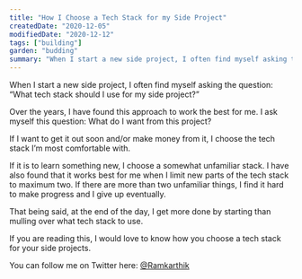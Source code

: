 ```yaml
---
title: "How I Choose a Tech Stack for my Side Project"
createdDate: "2020-12-05"
modifiedDate: "2020-12-12"
tags: ["building"]
garden: "budding"
summary: "When I start a new side project, I often find myself asking the question - What tech stack should I use for my side project?"
---
```


When I start a new side project, I often find myself asking the question: “What tech stack should I use for my side project?”

Over the years, I have found this approach to work the best for me. I ask myself this question: What do I want from this project?

If I want to get it out soon and/or make money from it, I choose the tech stack I’m most comfortable with.

If it is to learn something new, I choose a somewhat unfamiliar stack. I have also found that it works best for me when I limit new parts of the tech stack to maximum two. If there are more than two unfamiliar things, I find it hard to make progress and I give up eventually.

That being said, at the end of the day, I get more done by starting than mulling over what tech stack to use.

If you are reading this, I would love to know how you choose a tech stack for your side projects.

You can follow me on Twitter here: [@Ramkarthik](https://twitter.com/Ramkarthik)
